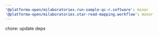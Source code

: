 ```yaml
---
'@platforma-open/milaboratories.run-sample-qc-r.software': minor
'@platforma-open/milaboratories.star-read-mapping.workflow': minor
---
```


chore: update deps
